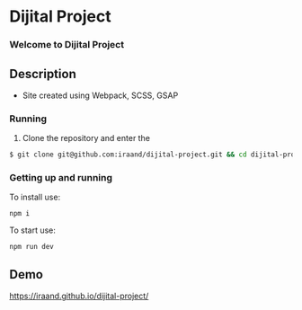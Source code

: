 # Dijital Project

### Welcome to Dijital Project


## Description

* Site created using Webpack, SCSS, GSAP


### Running
1. Clone the repository and enter the 

```bash
$ git clone git@github.com:iraand/dijital-project.git && cd dijital-project 
```


### Getting up and running

To install use:

```
npm i
```

To start use:

```
npm run dev
```


## Demo
https://iraand.github.io/dijital-project/


